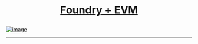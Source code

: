 <h1 align="center">

[Foundry + EVM](https://github.com/nrxschool/bootcamp-optimism/tree/main/week2/day1)

###

[![image](https://github.com/AndreCoutinhom/blockchain_bootcamp/assets/91290799/2feb94c7-dc18-412c-a373-f0f173e13ba3)](https://book.getfoundry.sh)

</h1>

---
